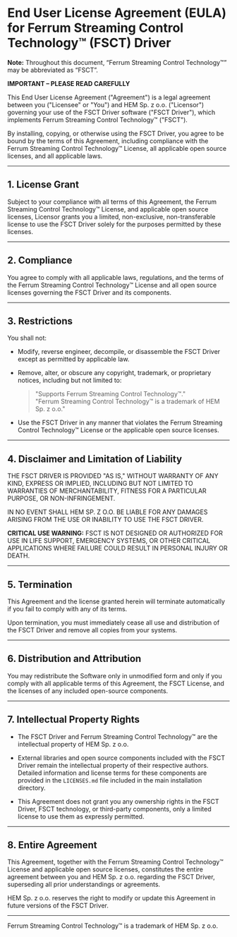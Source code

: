 # End User License Agreement (EULA) for Ferrum Streaming Control Technology™ (FSCT) Driver

**Note:** Throughout this document, “Ferrum Streaming Control Technology™” may be abbreviated as “FSCT”.

**IMPORTANT – PLEASE READ CAREFULLY**

This End User License Agreement ("Agreement") is a legal agreement between you ("Licensee" or "You") and HEM Sp. z o.o. ("Licensor") governing your use of the FSCT Driver software ("FSCT Driver"), which implements Ferrum Streaming Control Technology™ ("FSCT").

By installing, copying, or otherwise using the FSCT Driver, you agree to be bound by the terms of this Agreement, including compliance with the Ferrum Streaming Control Technology™ License, all applicable open source licenses, and all applicable laws.

---

## 1. License Grant

Subject to your compliance with all terms of this Agreement, the Ferrum Streaming Control Technology™ License, and applicable open source licenses, Licensor grants you a limited, non-exclusive, non-transferable license to use the FSCT Driver solely for the purposes permitted by these licenses.

---

## 2. Compliance

You agree to comply with all applicable laws, regulations, and the terms of the Ferrum Streaming Control Technology™ License and all open source licenses governing the FSCT Driver and its components.

---

## 3. Restrictions

You shall not:

- Modify, reverse engineer, decompile, or disassemble the FSCT Driver except as permitted by applicable law.

- Remove, alter, or obscure any copyright, trademark, or proprietary notices, including but not limited to:

  > "Supports Ferrum Streaming Control Technology™."  
  > "Ferrum Streaming Control Technology™ is a trademark of HEM Sp. z o.o."

- Use the FSCT Driver in any manner that violates the Ferrum Streaming Control Technology™ License or the applicable open source licenses.

---

## 4. Disclaimer and Limitation of Liability

THE FSCT DRIVER IS PROVIDED "AS IS," WITHOUT WARRANTY OF ANY KIND, EXPRESS OR IMPLIED, INCLUDING BUT NOT LIMITED TO WARRANTIES OF MERCHANTABILITY, FITNESS FOR A PARTICULAR PURPOSE, OR NON-INFRINGEMENT.

IN NO EVENT SHALL HEM SP. Z O.O. BE LIABLE FOR ANY DAMAGES ARISING FROM THE USE OR INABILITY TO USE THE FSCT DRIVER.

**CRITICAL USE WARNING:** FSCT IS NOT DESIGNED OR AUTHORIZED FOR USE IN LIFE SUPPORT, EMERGENCY SYSTEMS, OR OTHER CRITICAL APPLICATIONS WHERE FAILURE COULD RESULT IN PERSONAL INJURY OR DEATH.

---

## 5. Termination

This Agreement and the license granted herein will terminate automatically if you fail to comply with any of its terms.

Upon termination, you must immediately cease all use and distribution of the FSCT Driver and remove all copies from your systems.

---

## 6. Distribution and Attribution

You may redistribute the Software only in unmodified form and only if you comply with all applicable terms of this Agreement, the FSCT License, and the licenses of any included open-source components.

---

## 7. Intellectual Property Rights

- The FSCT Driver and Ferrum Streaming Control Technology™ are the intellectual property of HEM Sp. z o.o.

- External libraries and open source components included with the FSCT Driver remain the intellectual property of their respective authors. Detailed information and license terms for these components are provided in the `LICENSES.md` file included in the main installation directory.

- This Agreement does not grant you any ownership rights in the FSCT Driver, FSCT technology, or third-party components, only a limited license to use them as expressly permitted.

---

## 8. Entire Agreement

This Agreement, together with the Ferrum Streaming Control Technology™ License and applicable open source licenses, constitutes the entire agreement between you and HEM Sp. z o.o. regarding the FSCT Driver, superseding all prior understandings or agreements.

HEM Sp. z o.o. reserves the right to modify or update this Agreement in future versions of the FSCT Driver.

---

Ferrum Streaming Control Technology™ is a trademark of HEM Sp. z o.o.
